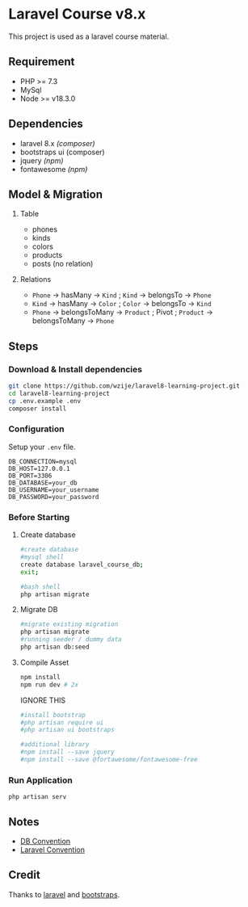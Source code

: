 # Laravel Course v8.x

This project is used as a laravel course material.

## Requirement
- PHP >= 7.3
- MySql 
- Node >= v18.3.0

## Dependencies
- laravel 8.x _(composer)_
- bootstraps ui (composer)
- jquery _(npm)_
- fontawesome _(npm)_

## Model & Migration 
1. Table
   - phones
   - kinds
   - colors
   - products
   - posts (no relation)

2. Relations
   - `Phone` -> hasMany -> `Kind` ; `Kind` -> belongsTo -> `Phone`
   - `Kind` -> hasMany -> `Color` ; `Color` -> belongsTo -> `Kind`
   - `Phone` -> belongsToMany -> `Product` ; Pivot ; `Product` -> belongsToMany -> `Phone`

## Steps
### Download & Install dependencies
```bash
git clone https://github.com/wzije/laravel8-learning-project.git
cd laravel8-learning-project
cp .env.example .env
composer install
```

### Configuration
Setup your `.env` file.

```env
DB_CONNECTION=mysql
DB_HOST=127.0.0.1
DB_PORT=3306
DB_DATABASE=your_db
DB_USERNAME=your_username
DB_PASSWORD=your_password
```

### Before Starting
1. Create database
    ```bash
    #create database 
    #mysql shell
    create database laravel_course_db;
    exit;

    #bash shell
    php artisan migrate
    ```

2. Migrate DB
   ```bash
   #migrate existing migration
   php artisan migrate
   #running seeder / dummy data
   php artisan db:seed
   ```

3. Compile Asset

   ```bash
   npm install 
   npm run dev # 2x
   ```

   IGNORE THIS
   ```bash
   #install bootstrap 
   #php artisan require ui
   #php artisan ui bootstraps

   #additional library
   #npm install --save jquery
   #npm install --save @fortawesome/fontawesome-free
   ```
### Run Application
   ```
   php artisan serv
   ```

## Notes 
- [DB Convention](https://github.com/wzije/dev-notes/blob/main/database_convensions.md)
- [Laravel Convention](https://github.com/wzije/dev-notes/blob/main/laravel_conventions.md)

## Credit
Thanks to [laravel](https://laravel.com/) and [bootstraps](https://getbootstrap.com/).

